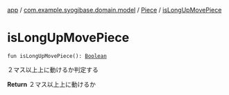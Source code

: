 [app](../../index.md) / [com.example.syogibase.domain.model](../index.md) / [Piece](index.md) / [isLongUpMovePiece](./is-long-up-move-piece.md)

# isLongUpMovePiece

`fun isLongUpMovePiece(): `[`Boolean`](https://kotlinlang.org/api/latest/jvm/stdlib/kotlin/-boolean/index.html)

２マス以上上に動けるか判定する

**Return**
２マス以上上に動けるか

